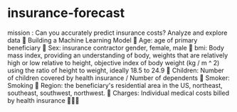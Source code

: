 # insurance-forecast
mission : Can you accurately predict insurance costs? 
Analyze and explore data 🤝
Building a Machine Learning Model 🤝
Age: age of primary beneficiary 🤝
Sex: insurance contractor gender, female, male 🤝
bmi: Body mass index, providing an understanding of body, weights that are relatively high or low relative to height, objective index of body weight (kg / m ^ 2) using the ratio of height to weight, ideally 18.5 to 24.9 🤝
Children: Number of children covered by health insurance / Number of dependents 🤝
Smoker: Smoking 🤝
Region: the beneficiary's residential area in the US, northeast, southeast, southwest, northwest. 🤝
Charges: Individual medical costs billed by health insurance 🤝🤝🤝
